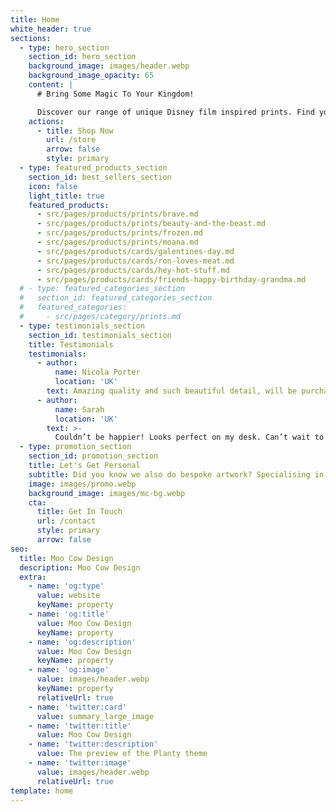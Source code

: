 ```yaml
---
title: Home
white_header: true
sections:
  - type: hero_section
    section_id: hero_section
    background_image: images/header.webp
    background_image_opacity: 65
    content: |
      # Bring Some Magic To Your Kingdom!

      Discover our range of unique Disney film inspired prints. Find your favourite or collect them all!
    actions:
      - title: Shop Now
        url: /store
        arrow: false
        style: primary
  - type: featured_products_section
    section_id: best_sellers_section
    icon: false
    light_title: true
    featured_products:
      - src/pages/products/prints/brave.md
      - src/pages/products/prints/beauty-and-the-beast.md
      - src/pages/products/prints/frozen.md
      - src/pages/products/prints/moana.md
      - src/pages/products/cards/galentines-day.md
      - src/pages/products/cards/ron-loves-meat.md
      - src/pages/products/cards/hey-hot-stuff.md
      - src/pages/products/cards/friends-happy-birthday-grandma.md
  # - type: featured_categories_section
  #   section_id: featured_categories_section
  #   featured_categories:
  #     - src/pages/category/prints.md
  - type: testimonials_section
    section_id: testimonials_section
    title: Testimonials
    testimonials:
      - author:
          name: Nicola Porter
          location: 'UK'
        text: Amazing quality and such beautiful detail, will be purchasing the full range!
      - author:
          name: Sarah
          location: 'UK'
        text: >-
          Couldn’t be happier! Looks perfect on my desk. Can’t wait to order more!
  - type: promotion_section
    section_id: promotion_section
    title: Let's Get Personal
    subtitle: Did you know we also do bespoke artwork? Specialising in minimalist style digital drawings, we can capture your special moment or special person in a unique way. Drop us a message to find out more.
    image: images/promo.webp
    background_image: images/mc-bg.webp
    cta:
      title: Get In Touch
      url: /contact
      style: primary
      arrow: false
seo:
  title: Moo Cow Design
  description: Moo Cow Design
  extra:
    - name: 'og:type'
      value: website
      keyName: property
    - name: 'og:title'
      value: Moo Cow Design
      keyName: property
    - name: 'og:description'
      value: Moo Cow Design
      keyName: property
    - name: 'og:image'
      value: images/header.webp
      keyName: property
      relativeUrl: true
    - name: 'twitter:card'
      value: summary_large_image
    - name: 'twitter:title'
      value: Moo Cow Design
    - name: 'twitter:description'
      value: The preview of the Planty theme
    - name: 'twitter:image'
      value: images/header.webp
      relativeUrl: true
template: home
---
```


